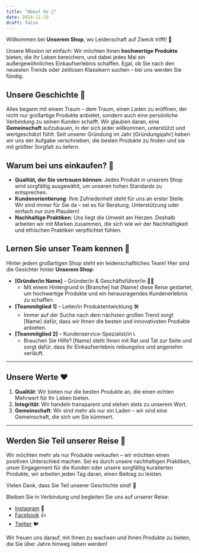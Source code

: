 ```yaml
---
title: "About Us 👋"
date: 2024-11-18
draft: false
---
```


Willkommen bei **Unserem Shop**, wo Leidenschaft auf Zweck trifft! 💖

Unsere Mission ist einfach: Wir möchten Ihnen **hochwertige Produkte** bieten, die Ihr Leben bereichern, und dabei jedes Mal ein außergewöhnliches Einkaufserlebnis schaffen. Egal, ob Sie nach den neuesten Trends oder zeitlosen Klassikern suchen – bei uns werden Sie fündig.

## Unsere Geschichte 📖

Alles begann mit einem Traum – dem Traum, einen Laden zu eröffnen, der nicht nur großartige Produkte anbietet, sondern auch eine persönliche Verbindung zu seinen Kunden schafft. Wir glauben daran, eine **Gemeinschaft** aufzubauen, in der sich jeder willkommen, unterstützt und wertgeschätzt fühlt. Seit unserer Gründung im Jahr [Gründungsjahr] haben wir uns der Aufgabe verschrieben, die besten Produkte zu finden und sie mit größter Sorgfalt zu liefern.

## Warum bei uns einkaufen? 🌟

- **Qualität, der Sie vertrauen können**: Jedes Produkt in unserem Shop wird sorgfältig ausgewählt, um unseren hohen Standards zu entsprechen.
- **Kundenorientierung**: Ihre Zufriedenheit steht für uns an erster Stelle. Wir sind immer für Sie da – sei es für Beratung, Unterstützung oder einfach nur zum Plaudern!
- **Nachhaltige Praktiken**: Uns liegt die Umwelt am Herzen. Deshalb arbeiten wir mit Marken zusammen, die sich wie wir der Nachhaltigkeit und ethischen Praktiken verpflichtet fühlen.

## Lernen Sie unser Team kennen 👥

Hinter jedem großartigen Shop steht ein leidenschaftliches Team! Hier sind die Gesichter hinter **Unserem Shop**:

- **[Gründer/in Name]** – Gründer/in & Geschäftsführer/in 🧑‍💼
  - Mit einem Hintergrund in [Branche] hat [Name] diese Reise gestartet, um hochwertige Produkte und ein herausragendes Kundenerlebnis zu schaffen.
- **[Teammitglied 1]** – Leiter/in Produktentwicklung 🛠️
  - Immer auf der Suche nach dem nächsten großen Trend sorgt [Name] dafür, dass wir Ihnen die besten und innovativsten Produkte anbieten.
- **[Teammitglied 2]** – Kundenservice-Spezialist/in 📞
  - Brauchen Sie Hilfe? [Name] steht Ihnen mit Rat und Tat zur Seite und sorgt dafür, dass Ihr Einkaufserlebnis reibungslos und angenehm verläuft.

------

## Unsere Werte ❤️

1. **Qualität**: Wir bieten nur die besten Produkte an, die einen echten Mehrwert für Ihr Leben bieten.
2. **Integrität**: Wir handeln transparent und stehen stets zu unserem Wort.
3. **Gemeinschaft**: Wir sind mehr als nur ein Laden – wir sind eine Gemeinschaft, die sich um Sie kümmert.

------

## Werden Sie Teil unserer Reise 🚀

Wir möchten mehr als nur Produkte verkaufen – wir möchten einen positiven Unterschied machen. Sei es durch unsere nachhaltigen Praktiken, unser Engagement für die Kunden oder unsere sorgfältig kuratierten Produkte, wir arbeiten jeden Tag daran, einen Beitrag zu leisten.

Vielen Dank, dass Sie Teil unserer Geschichte sind! 🙌

Bleiben Sie in Verbindung und begleiten Sie uns auf unserer Reise:

- [Instagram](https://instagram.com/) 📸
- [Facebook](https://facebook.com/) 👍
- [Twitter](https://twitter.com/) 🐦

Wir freuen uns darauf, mit Ihnen zu wachsen und Ihnen Produkte zu bieten, die Sie über Jahre hinweg lieben werden!